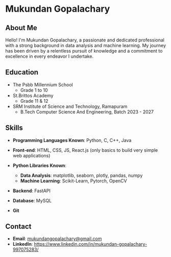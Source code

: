 # Mukundan Gopalachary

## About Me

Hello! I'm Mukundan Gopalachary, a passionate and dedicated professional with a strong background in data analysis and machine learning.
My journey has been driven by a relentless pursuit of knowledge and a commitment to excellence in every endeavor I undertake.


## Education

- The Psbb Millennium School
  - Grade 1 to 10
- St.Brittos Academy
  - Grade 11 & 12
- SRM Institute of Science and Technology, Ramapuram
  - B.Tech Computer Science And Engineering, Batch 2023 - 2027
  
## Skills

- **Programming Languages Known**: Python, C, C++, Java

- **Front-end**: HTML, CSS, JS, React.js (only basics to build very simple web applications)

- **Python Libraries Known**:
  - **Data Analysis**: matplotlib, seaborn, plotly, pandas, numpy
  - **Machine Learning**: Scikit-Learn, Pytorch, OpenCV

- **Backend**: FastAPI
- **Database**: MySQL
    
- **Git**

## Contact

- **Email**: mukundangopalachary@gmail.com
- **LinkedIn**: https://www.linkedin.com/in/mukundan-gopalachary-997075283/
